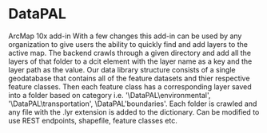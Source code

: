 # DataPAL
ArcMap 10x add-in 
With a few changes this add-in can be used by any organization to give users the ability to quickly find and add layers to the active map. The backend crawls through a given directory and add all the layers of that folder to a dcit element with the layer name as a key and the layer path as the value. Our data library structure consists of a single geodatabase that contains all of the feature datasets and thier respective feature classes. Then each feature class has a corresponding layer saved into a folder based on category i.e. '\DataPAL\environmental', '\DataPAL\transportation', \DataPAL'boundaries'. Each folder is crawled and any file with the .lyr extension is added to the dictionary. Can be modified to use REST endpoints, shapefile, feature classes etc.
